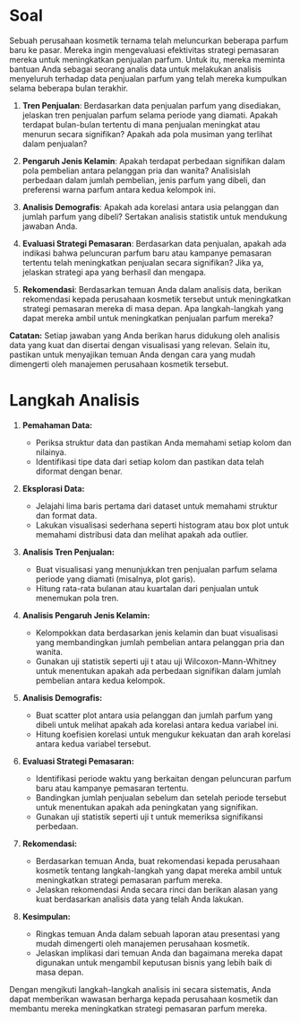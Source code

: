 # Soal 

Sebuah perusahaan kosmetik ternama telah meluncurkan beberapa parfum baru ke pasar. Mereka ingin mengevaluasi efektivitas strategi pemasaran mereka untuk meningkatkan penjualan parfum. Untuk itu, mereka meminta bantuan Anda sebagai seorang analis data untuk melakukan analisis menyeluruh terhadap data penjualan parfum yang telah mereka kumpulkan selama beberapa bulan terakhir.

1. **Tren Penjualan**: Berdasarkan data penjualan parfum yang disediakan, jelaskan tren penjualan parfum selama periode yang diamati. Apakah terdapat bulan-bulan tertentu di mana penjualan meningkat atau menurun secara signifikan? Apakah ada pola musiman yang terlihat dalam penjualan?

2. **Pengaruh Jenis Kelamin**: Apakah terdapat perbedaan signifikan dalam pola pembelian antara pelanggan pria dan wanita? Analisislah perbedaan dalam jumlah pembelian, jenis parfum yang dibeli, dan preferensi warna parfum antara kedua kelompok ini.

3. **Analisis Demografis**: Apakah ada korelasi antara usia pelanggan dan jumlah parfum yang dibeli? Sertakan analisis statistik untuk mendukung jawaban Anda.

4. **Evaluasi Strategi Pemasaran**: Berdasarkan data penjualan, apakah ada indikasi bahwa peluncuran parfum baru atau kampanye pemasaran tertentu telah meningkatkan penjualan secara signifikan? Jika ya, jelaskan strategi apa yang berhasil dan mengapa.

5. **Rekomendasi**: Berdasarkan temuan Anda dalam analisis data, berikan rekomendasi kepada perusahaan kosmetik tersebut untuk meningkatkan strategi pemasaran mereka di masa depan. Apa langkah-langkah yang dapat mereka ambil untuk meningkatkan penjualan parfum mereka?

**Catatan:** Setiap jawaban yang Anda berikan harus didukung oleh analisis data yang kuat dan disertai dengan visualisasi yang relevan. Selain itu, pastikan untuk menyajikan temuan Anda dengan cara yang mudah dimengerti oleh manajemen perusahaan kosmetik tersebut.

# Langkah Analisis
1. **Pemahaman Data:**
   - Periksa struktur data dan pastikan Anda memahami setiap kolom dan nilainya.
   - Identifikasi tipe data dari setiap kolom dan pastikan data telah diformat dengan benar.

2. **Eksplorasi Data:**
   - Jelajahi lima baris pertama dari dataset untuk memahami struktur dan format data.
   - Lakukan visualisasi sederhana seperti histogram atau box plot untuk memahami distribusi data dan melihat apakah ada outlier.

3. **Analisis Tren Penjualan:**
   - Buat visualisasi yang menunjukkan tren penjualan parfum selama periode yang diamati (misalnya, plot garis).
   - Hitung rata-rata bulanan atau kuartalan dari penjualan untuk menemukan pola tren.

4. **Analisis Pengaruh Jenis Kelamin:**
   - Kelompokkan data berdasarkan jenis kelamin dan buat visualisasi yang membandingkan jumlah pembelian antara pelanggan pria dan wanita.
   - Gunakan uji statistik seperti uji t atau uji Wilcoxon-Mann-Whitney untuk menentukan apakah ada perbedaan signifikan dalam jumlah pembelian antara kedua kelompok.

5. **Analisis Demografis:**
   - Buat scatter plot antara usia pelanggan dan jumlah parfum yang dibeli untuk melihat apakah ada korelasi antara kedua variabel ini.
   - Hitung koefisien korelasi untuk mengukur kekuatan dan arah korelasi antara kedua variabel tersebut.

6. **Evaluasi Strategi Pemasaran:**
   - Identifikasi periode waktu yang berkaitan dengan peluncuran parfum baru atau kampanye pemasaran tertentu.
   - Bandingkan jumlah penjualan sebelum dan setelah periode tersebut untuk menentukan apakah ada peningkatan yang signifikan.
   - Gunakan uji statistik seperti uji t untuk memeriksa signifikansi perbedaan.

7. **Rekomendasi:**
   - Berdasarkan temuan Anda, buat rekomendasi kepada perusahaan kosmetik tentang langkah-langkah yang dapat mereka ambil untuk meningkatkan strategi pemasaran parfum mereka.
   - Jelaskan rekomendasi Anda secara rinci dan berikan alasan yang kuat berdasarkan analisis data yang telah Anda lakukan.

8. **Kesimpulan:**
   - Ringkas temuan Anda dalam sebuah laporan atau presentasi yang mudah dimengerti oleh manajemen perusahaan kosmetik.
   - Jelaskan implikasi dari temuan Anda dan bagaimana mereka dapat digunakan untuk mengambil keputusan bisnis yang lebih baik di masa depan.

Dengan mengikuti langkah-langkah analisis ini secara sistematis, Anda dapat memberikan wawasan berharga kepada perusahaan kosmetik dan membantu mereka meningkatkan strategi pemasaran parfum mereka.

